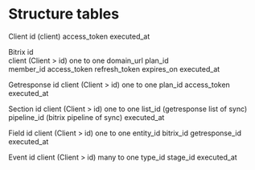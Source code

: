 # Structure tables
Client
    id                      (client)
    access_token
    executed_at

Bitrix
    id                      
    client                 (Client > id) one to one
    domain_url
    plan_id       
    member_id
    access_token
    refresh_token
    expires_on
    executed_at

Getresponse
    id
    client                (Client > id) one to one
    plan_id
    access_token
    executed_at

Section
    id 
    client              (Client > id) one to one
    list_id                 (getresponse list of sync)
    pipeline_id             (bitrix pipeline of sync)
    executed_at

Field
    id
    client             (Client > id) one to one
    entity_id
    bitrix_id
    getresponse_id
    executed_at

Event
    id 
    client             (Client > id) many to one
    type_id
    stage_id
    executed_at